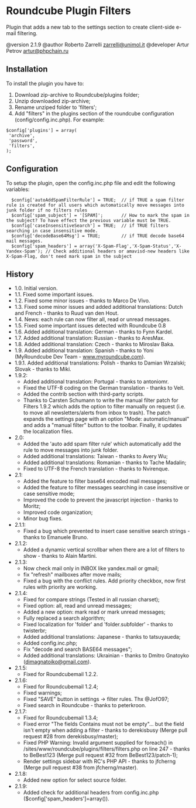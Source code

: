 Roundcube Plugin Filters
============================

Plugin that adds a new tab to the settings section to create client-side e-mail filtering.

@version 2.1.9
@author Roberto Zarrelli <zarrelli@unimol.it>
@developer Artur Petrov <artur@phpchain.ru>

Installation
----------------------------------------

To install the plugin you have to:
1. Download zip-archive to Roundcube/plugins folder;
2. Unzip downloaded zip-archive;
3. Rename unziped folder to 'filters';
4. Add "filters" in the plugins section of the roundcube configuration (config/config.inc.php).
For example:
```
$config['plugins'] = array(
 'archive',
 'password',
 'filters',
);
```

Configuration
----------------------------------------

To setup the plugin, open the config.inc.php file and edit the following variables:
```
  $config['autoAddSpamFilterRule'] = TRUE;  // if TRUE a spam filter rule is created for all users which automatically move messages into junk folder if no filters rules
  $config['spam_subject'] = '[SPAM]';       // How to mark the spam in the subject? To have effect the previous variable must be TRUE.
  $config['caseInsensitiveSearch'] = TRUE;  // if TRUE filters searching in case insensitive mode.
  $config['decodeBase64Msg'] = TRUE;        // if TRUE decode base64 mail messages.
  $config['spam_headers'] = array('X-Spam-Flag','X-Spam-Status','X-Yandex-Spam'); // Check additional headers or amavisd-new headers like X-Spam-Flag, don't need mark spam in the subject
```

History
----------------------------------------


* 1.0. Initial version.
* 1.1. Fixed some important issues.
* 1.2. Fixed some minor issues - thanks to Marco De Vivo.
* 1.3. Fixed some minor issues and added additional translations: Dutch and French - thanks to Ruud van den Hout.
* 1.4. News: each rule can now filter all, read or unread messages.
* 1.5. Fixed some important issues detected with Roundcube 0.8
* 1.6. Added additional translation: German - thanks to Fynn Kardel.
* 1.7. Added additional translation: Russian - thanks to AresMax.
* 1.8. Added additional translation: Czech - thanks to Miroslav Baka.
* 1.9. Added additional translation: Spanish - thanks to Yoni (MyRoundcube Dev Team - www.myroundcube.com).
* 1.9.1. Added additional translations: Polish - thanks to Damian Wrzalski; Slovak - thanks to Miki.
* 1.9.2:
  - Added additional translation: Portugal - thanks to antoniomr.
  - Fixed the UTF-8 coding on the German translation - thanks to Veit.
  - Added the contrib section with third-party scripts.
  - Thanks to Carsten Schumann to write the manual filter patch for Filters 1.9.2 which adds the option to filter manually on request (i.e. to move all newsletters/alerts from inbox to trash).
    The patch expands the settings page with an option "Mode: automatic/manual" and adds a "manual filter" button to the toolbar. Finally, it updates the localization files.
* 2.0:
  - Added the 'auto add spam filter rule' which automatically add the rule to move messages into junk folder.
  - Added additional translations: Taiwan - thanks to Avery Wu;
  - Added additional translations: Romanian - thanks to Tache Madalin;
  - Fixed to UTF-8 the French translation - thanks to Nvirenque.
* 2.1:
  - Added the feature to filter base64 encoded mail messages;
  - Added the feature to filter messages searching in case insensitive or case sensitive mode;
  - Improved the code to prevent the javascript injection - thanks to Moritz;
  - Improved code organization;
  - Minor bug fixes.
* 2.1.1:
  - Fixed a bug which prevented to insert case sensitive search strings - thanks to Emanuele Bruno.
* 2.1.2:
  - Added a dynamic vertical scrollbar when there are a lot of filters to show - thanks to Alain Martini.
* 2.1.3:
  - Now check mail only in INBOX like yandex.mail or gmail;
  - fix "refresh" mailboxes after move mails;
  - Fixed a bug with the conflict rules. Add priority checkbox, now first rules with priority are working.
* 2.1.4:
  - Fixed for compare strings (Tested in all russian charset);
  - Fixed option: all, read and unread messages;
  - Added a new option: mark read or mark unread messages;
  - Fully replaced a search algorithm;
  - Fixed localization for 'folder' and 'folder.subfolder' - thanks to twisterbr;
  - Added additional translations: Japanese - thanks to tatsuyaueda;
  - Added config.inc.php;
  - Fix "decode and search BASE64 messages";
  - Added additional translations: Ukrainian - thanks to Dmitro Gnatoyko (dimagnatoiko@gmail.com).
* 2.1.5:
  - Fixed for Roundcubemail 1.2.2.
* 2.1.6:
  - Fixed for Roundcubemail 1.2.4;
  - Fixed warnings;
  - Fixed "SAVE" button in settings -> filter rules. Thx @JofO97;
  - Fixed search in Roundcube - thanks to peterkroon.
* 2.1.7:
  - Fixed for Roundcubemail 1.3.4;
  - Fixed error "The fields Contains must not be empty"... but the field isn't empty when adding a filter - thanks to derekisbusy (Merge pull request #28 from derekisbusy/master);
  - Fixed PHP Warning: Invalid argument supplied for foreach() in /sites/www/roundcube/plugins/filters/filters.php on line 247 - thanks to BeBest123 (Merge pull request #32 from BeBest123/patch-1);
  - Render settings sidebar with RC's PHP API - thanks to jfcherng (Merge pull request #38 from jfcherng/master).
* 2.1.8:
  - Added new option for select source folder.
* 2.1.9:
  - Added check for additional headers from config.inc.php ($config['spam_headers']=array()).
